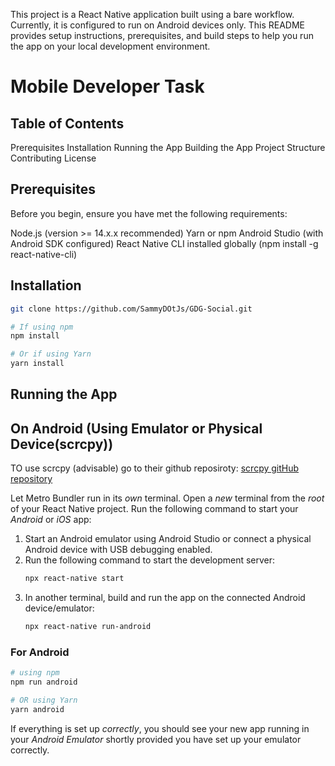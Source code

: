 This project is a React Native application built using a bare workflow. Currently, it is configured to run on Android devices only. This README provides setup instructions, prerequisites, and build steps to help you run the app on your local development environment.
# Mobile Developer Task


## Table of Contents
   Prerequisites
   Installation
   Running the App
   Building the App
   Project Structure
   Contributing
   License

## Prerequisites
   Before you begin, ensure you have met the following requirements:
   
   Node.js (version >= 14.x.x recommended)
   Yarn or npm
   Android Studio (with Android SDK configured)
   React Native CLI installed globally (npm install -g react-native-cli)
   
## Installation

```bash
git clone https://github.com/SammyDOtJs/GDG-Social.git
```

```bash
# If using npm
npm install

# Or if using Yarn
yarn install
```

## Running the App
## On Android (Using Emulator or Physical Device(scrcpy))

TO use scrcpy (advisable) go to their github reposiroty: [scrcpy gitHub repository](https://github.com/Genymobile/scrcpy)

Let Metro Bundler run in its _own_ terminal. Open a _new_ terminal from the _root_ of your React Native project. Run the following command to start your _Android_ or _iOS_ app:

1. Start an Android emulator using Android Studio or connect a physical Android device with USB debugging enabled.
2. Run the following command to start the development server:
   ```bash
   npx react-native start
   ```
3. In another terminal, build and run the app on the connected Android device/emulator:
   ```bash
   npx react-native run-android
   ```
### For Android

```bash
# using npm
npm run android

# OR using Yarn
yarn android
```


If everything is set up _correctly_, you should see your new app running in your _Android Emulator_  shortly provided you have set up your emulator correctly.

